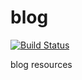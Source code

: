 # blog

[![Build Status](https://travis-ci.org/zylele/blog.svg?branch=master)](https://travis-ci.org/zylele/blog)

blog resources
